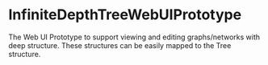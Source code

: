 # InfiniteDepthTreeWebUIPrototype

The Web UI Prototype to support viewing and editing graphs/networks with deep structure.
These structures can be easily mapped to the Tree structure.

